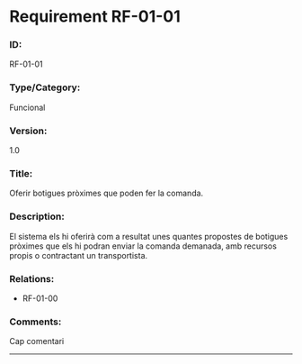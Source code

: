 # Requirement RF-01-01

### ID:
RF-01-01

### Type/Category:
Funcional

### Version:
1.0

### Title:
Oferir botigues pròximes que poden fer la comanda.

### Description:
El sistema els hi oferirà com a resultat unes quantes propostes de botigues pròximes que els hi podran enviar la comanda demanada, amb recursos propis o contractant un transportista.

### Relations:
* RF-01-00

### Comments:
Cap comentari

---
